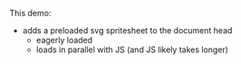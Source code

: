 This demo:
 - adds a preloaded svg spritesheet to the document head
   - eagerly loaded
   - loads in parallel with JS (and JS likely takes longer)
